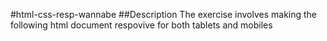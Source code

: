 #html-css-resp-wannabe
##Description
The exercise involves making the following html document respovive for both tablets and mobiles